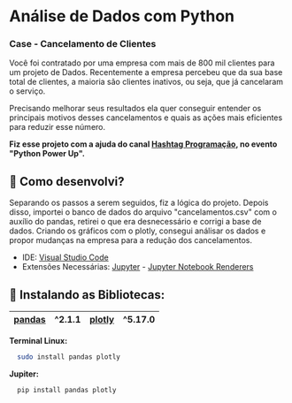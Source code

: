 # Análise de Dados com Python

### Case - Cancelamento de Clientes

Você foi contratado por uma empresa com mais de 800 mil clientes para um projeto de Dados. Recentemente a empresa percebeu que da sua base total de clientes, a maioria são clientes inativos, ou seja, que já cancelaram o serviço.

Precisando melhorar seus resultados ela quer conseguir entender os principais motivos desses cancelamentos e quais as ações mais eficientes para reduzir esse número.

**Fiz esse projeto com a ajuda do canal [Hashtag Programação](https://youtube.com/@HashtagProgramacao), no evento "Python Power Up".**

## 🔧 Como desenvolvi?

Separando os passos a serem seguidos, fiz a lógica do projeto. Depois disso, importei o banco de dados do arquivo "cancelamentos.csv" com o auxílio do pandas, retirei o que era desnecessário e corrigi a base de dados. Criando os gráficos com o plotly, consegui análisar os dados e propor mudanças na empresa para a redução dos cancelamentos. 

- IDE: [Visual Studio Code](https://code.visualstudio.com/download)
- Extensões Necessárias: [Jupyter](https://jupyter.org/install) - [Jupyter Notebook Renderers](https://marketplace.visualstudio.com/items?itemName=ms-toolsai.jupyter-renderers)

## 📖 Instalando as Bibliotecas:

| [pandas](https://pandas.pydata.org/docs/) | ^2.1.1 | [plotly](https://plotly.com/python/) | ^5.17.0 |
|----------------|---------------|--------------|---------------|


**Terminal Linux:**

```bash
  sudo install pandas plotly
```
**Jupiter:**

```bash
  pip install pandas plotly
```
